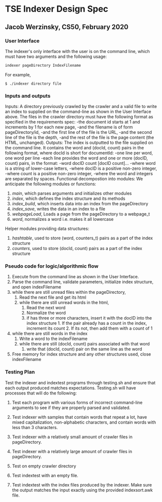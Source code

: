 # TSE Indexer Design Spec

## Jacob Werzinsky, CS50, February 2020

### User Interface

The indexer's only interface with the user is on the command line, which must have two arguments and the following usage:

```bash
indexer pageDirectory IndexFilename
```

For example,

```console
$ ./indexer directory file
```

### Inputs and outputs

Inputs: A directory previously crawled by the crawler and a valid file to write an index to supplied on the command-line as shown in the User Interface above. The files in the crawler directory must have the following format as specified in the requirements spec:
	-the document id starts at 1 and increments by 1 for each new page,
	-and the filename is of form pageDirectory/id,
	-and the first line of the file is the URL,
	-and the second line of the file is the depth,
	-and the rest of the file is the page content (the HTML, unchanged).
Outputs: The index is outputted to the file supplied on the command line. It contains the word and (docId, count) pairs in the following format, where docId is short for documentId:
	-one line per word, one word per line
	-each line provides the word and one or more (docID, count) pairs, in the format:
		-word docID count [docID count]…
		-where word is a string of lower-case letters,
		-where docID is a positive non-zero integer,
		-where count is a positive non-zero integer,
		-where the word and integers are separated by spaces.
Functional decompostion into modules:
We anticipate the following modules or functions:

1. *main*, which parses arguments and initializes other modules
2. *index*, which defines the index structure and its methods
3. *index_build*, which inserts data into an index from the pageDirectory
4. *index_save*, writes the data in an index to a file
5. *webpageLoad*, Loads a page from the pageDirectory to a webpage_t
6. *word*, normalizes a word i.e. makes it all lowercase

Helper modules providing data structures:

1. *hashtable*, used to store (word, counters_t) pairs as a part of the index structure
2. *counters*, used to store (docId, count) pairs as a part of the index structure

### Pseudo code for logic/algorithmic flow

1. Execute from the command line as shown in the User Interface.
2. Parse the command line, validate parameters, initialize index structure, and open indexFilename
3. while there are still unread files within the pageDirectory,
	1. Read the next file and get its html
	2. while there are still unread words in the html,
		1. Read the next word
		2. Normalize the word
		3. if has three or more characters, insert it with the docID into the index structure
	        	1. If the pair already has a count in the index, increment its count
			2. If its not, then add them with a count of 1
4. while there are still words in the index
	1. Write a word to the indexFilename
	2. while there are still (docId, count) pairs associated with that word
		1. write that (docId, count) pair on the same line as the word
5. Free memory for index structure and any other structures used, close indexFilename

### Testing Plan

Test the indexer and indextest programs through testing.sh and ensure that each output produced matches expectations. Testing.sh will have processes that will do the following:


1. Test each program with various forms of incorrect command-line arguments to see if they are properly parsed and validated.

2. Test indexer with samples that contain words that repeat a lot, have mixed capitalization, non-alphabetic characters,  and contain words with less than 3 characters.

3. Test indexer with a relatively  small amount of crawler files in pageDirectory.

4. Test indexer with a relatively large amount of crawler files in pageDirectory.

5. Test on empty crawler directory

6. Test indextest with an empty file.

7. Test indextest with the index files produced by the indexer. Make sure the output matches the input exactly using the provided indexsort.awk file.
